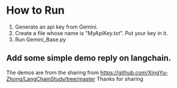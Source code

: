 # How to Run

1. Generate an api key from Gemini.
2. Create a file whose name is "MyApiKey.txt". Put your key in it.
3. Run Gemini_Base.py

## Add some simple demo reply on langchain.

The demos are from the sharing from https://github.com/XingYu-Zhong/LangChainStudy/tree/master 
Thanks for sharing